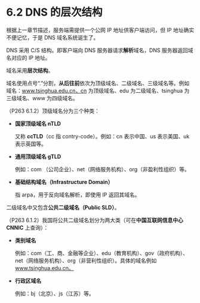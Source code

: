# 6.2 DNS 的层次结构

根据上一章节描述，服务端需提供一个公网 IP 地址供客户端访问，但 IP 地址确实不便记忆，于是 DNS 域名系统诞生了。

DNS 采用 C/S 结构。即客户端向 DNS 服务器请求**解析**域名，DNS 服务器返回域名对应的 IP 地址。

域名采用**层次结构**。

域名使用点号“.”分割，**从后往前**依次为顶级域名、二级域名、三级域名等。例如域名：www.tsinghua.edu.cn，cn 为顶级域名、edu 为二级域名、tsinghua 为三级域名、www 为四级域名。

（P263 6.1.2）顶级域名分为三个种类：

+ **国家顶级域名 nTLD**

  又称 **ccTLD**（cc 指 contry-code）。例如：cn 表示中国、us 表示美国、uk 表示英国等。

+ **通用顶级域名 gTLD**

  例如：com （公司企业）、net（网络服务机构）、org（非盈利性组织）等。

+ **基础结构域名（Infrastructure Domain）**

  指 arpa，用于反向域名解析，即使用 IP 返回其域名。

二级域名中又包含**公共二级域名（Public SLD）**。

（P263 6.1.2）我国将公共二级域名划分为两大类（可在**中国互联网信息中心 CNNIC** 上查询）：

+ **类别域名**

  例如：com（工、商、金融等企业）、edu（教育机构）、gov（政府机构）、net（网络服务机构）、org（非营利性组织）。具体的域名例如 www.tsinghua.edu.cn。

+ **行政区域名**

  例如：bj（北京）、js（江苏）等。
